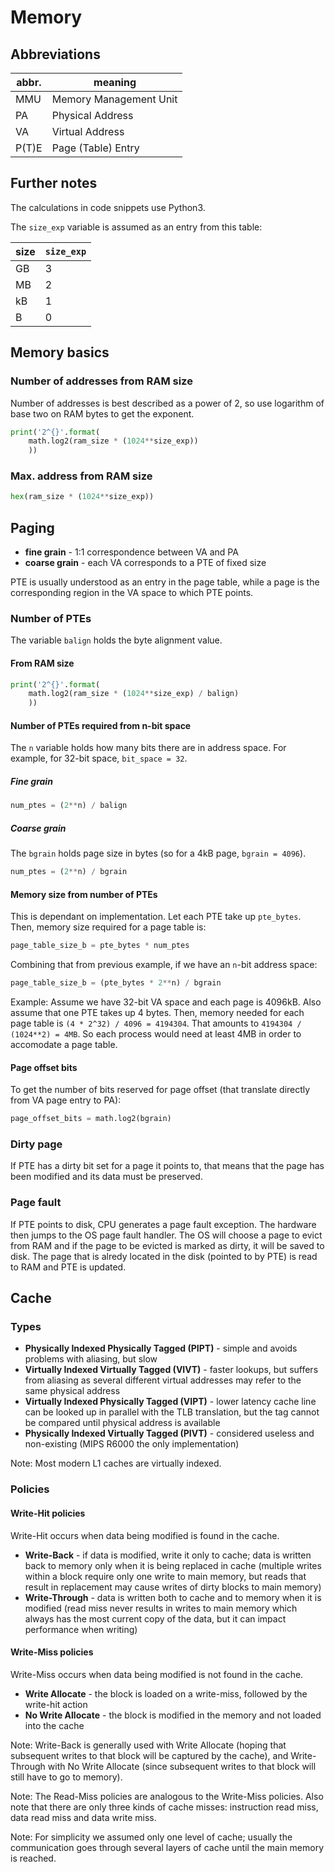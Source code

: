 # Memory

## Abbreviations

|  abbr.  |         meaning        |
|---------|------------------------|
|   MMU   | Memory Management Unit |
|   PA    |    Physical Address    |
|   VA    |    Virtual Address     |
|  P(T)E  |   Page (Table) Entry   |

## Further notes

The calculations in code snippets use Python3.

The `size_exp` variable is assumed as an entry from this table:

| size | `size_exp` |
|------|------------|
|  GB  |     3      |
|  MB  |     2      |
|  kB  |     1      |
|  B   |     0      |

## Memory basics

### Number of addresses from RAM size

Number of addresses is best described as a power of 2, so use logarithm of base two on RAM bytes to get the exponent.

```python
print('2^{}'.format(
	math.log2(ram_size * (1024**size_exp))
	))
```

### Max. address from RAM size

```python
hex(ram_size * (1024**size_exp))
```

## Paging

 * **fine grain** - 1:1 correspondence between VA and PA
 * **coarse grain** - each VA corresponds to a PTE of fixed size

PTE is usually understood as an entry in the page table, while a page is the corresponding region in the VA space to which PTE points.

### Number of PTEs

The variable `balign` holds the byte alignment value. 

#### From RAM size

```python
print('2^{}'.format(
	math.log2(ram_size * (1024**size_exp) / balign)
	))
```

#### Number of PTEs required from n-bit space

The `n` variable holds how many bits there are in address space. For example, for 32-bit space, `bit_space = 32`.

##### Fine grain

```python
num_ptes = (2**n) / balign
```

##### Coarse grain

The `bgrain` holds page size in bytes (so for a 4kB page, `bgrain = 4096`).

```python
num_ptes = (2**n) / bgrain
```

#### Memory size from number of PTEs

This is dependant on implementation. Let each PTE take up `pte_bytes`. Then, memory size required for a page table is:

```python
page_table_size_b = pte_bytes * num_ptes
```

Combining that from previous example, if we have an `n`-bit address space:

```python
page_table_size_b = (pte_bytes * 2**n) / bgrain
```

Example: Assume we have 32-bit VA space and each page is 4096kB. Also assume that one PTE takes up 4 bytes. Then, memory needed for each page table is `(4 * 2^32) / 4096 = 4194304`. That amounts to `4194304 / (1024**2) = 4MB`. So each process would need at least 4MB in order to accomodate a page table.

#### Page offset bits

To get the number of bits reserved for page offset (that translate directly from VA page entry to PA):

```python
page_offset_bits = math.log2(bgrain)
```

### Dirty page

If PTE has a dirty bit set for a page it points to, that means that the page has been modified and its data must be preserved.

### Page fault

If PTE points to disk, CPU generates a page fault exception. The hardware then jumps to the OS page fault handler. The OS will choose a page to evict from RAM and if the page to be evicted is marked as dirty, it will be saved to disk. The page that is alredy located in the disk (pointed to by PTE) is read to RAM and PTE is updated.

## Cache

### Types

 * **Physically Indexed Physically Tagged (PIPT)** - simple and avoids problems with aliasing, but slow
 * **Virtually Indexed Virtually Tagged (VIVT)** - faster lookups, but suffers from aliasing as several different virtual addresses may refer to the same physical address
 * **Virtually Indexed Physically Tagged (VIPT)** - lower latency cache line can be looked up in parallel with the TLB translation, but the tag cannot be compared until physical address is available
 * **Physically Indexed Virtually Tagged (PIVT)** - considered useless and non-existing (MIPS R6000 the only implementation)

Note: Most modern L1 caches are virtually indexed.

### Policies

#### Write-Hit policies

Write-Hit occurs when data being modified is found in the cache.

 * **Write-Back** - if data is modified, write it only to cache; data is written back to memory only when it is being replaced in cache (multiple writes within a block require only one write to main memory, but reads that result in replacement may cause writes of dirty blocks to main memory)
 * **Write-Through** - data is written both to cache and to memory when it is modified (read miss never results in writes to main memory which always has the most current copy of the data, but it can impact performance when writing)

#### Write-Miss policies

Write-Miss occurs when data being modified is not found in the cache.

 * **Write Allocate** - the block is loaded on a write-miss, followed by the write-hit action
 * **No Write Allocate** - the block is modified in the memory and not loaded into the cache

Note: Write-Back is generally used with Write Allocate (hoping that subsequent writes to that block will be captured by the cache), and Write-Through with No Write Allocate (since subsequent writes to that block will still have to go to memory).

Note: The Read-Miss policies are analogous to the Write-Miss policies. Also note that there are only three kinds of cache misses: instruction read miss, data read miss and data write miss.

Note: For simplicity we assumed only one level of cache; usually the communication goes through several layers of cache until the main memory is reached.


